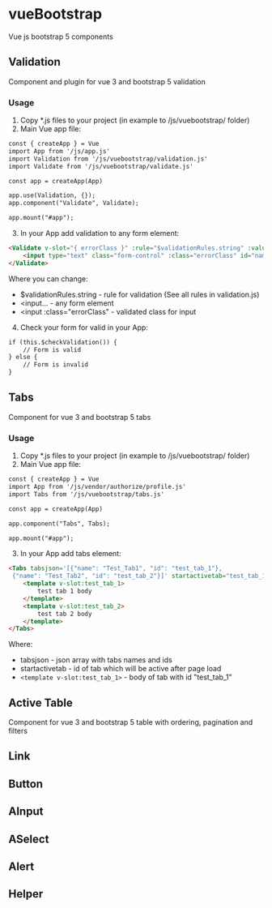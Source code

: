 # vueBootstrap
Vue js bootstrap 5 components

## Validation
Component and plugin for vue 3 and bootstrap 5 validation

### Usage
1) Copy *.js files to your project (in example to /js/vuebootstrap/ folder)
2) Main Vue app file:
```html
const { createApp } = Vue
import App from '/js/app.js'
import Validation from '/js/vuebootstrap/validation.js'
import Validate from '/js/vuebootstrap/validate.js'

const app = createApp(App)

app.use(Validation, {});
app.component("Validate", Validate);

app.mount("#app");
```
3) In your App add validation to any form element:
```html
<Validate v-slot="{ errorClass }" :rule="$validationRules.string" :value="user.name" :func="$globalValidation">
    <input type="text" class="form-control" :class="errorClass" id="name" v-model="user.name">
</Validate>
```
Where you can change:
- $validationRules.string - rule for validation (See all rules in validation.js)
- <input... - any form element
- <input :class="errorClass" - validated class for input
4) Check your form for valid in your App:
```html
if (this.$checkValidation()) {
    // Form is valid
} else {
    // Form is invalid
}
```

## Tabs
Component for vue 3 and bootstrap 5 tabs

### Usage
1) Copy *.js files to your project (in example to /js/vuebootstrap/ folder)
2) Main Vue app file:
```html
const { createApp } = Vue
import App from '/js/vendor/authorize/profile.js'
import Tabs from '/js/vuebootstrap/tabs.js'

const app = createApp(App)

app.component("Tabs", Tabs);

app.mount("#app");
```
3) In your App add tabs element:
```html
<Tabs tabsjson='[{"name": "Test_Tab1", "id": "test_tab_1"},
 {"name": "Test_Tab2", "id": "test_tab_2"}]' startactivetab="test_tab_1">
    <template v-slot:test_tab_1>
        test tab 1 body
    </template>
    <template v-slot:test_tab_2>
        test tab 2 body
    </template>
</Tabs>
```
Where:
- tabsjson - json array with tabs names and ids
- startactivetab - id of tab which will be active after page load
- `<template v-slot:test_tab_1>` - body of tab with id "test_tab_1"

## Active Table
Component for vue 3 and bootstrap 5 table with ordering, pagination and filters

## Link

## Button

## AInput

## ASelect

## Alert

## Helper